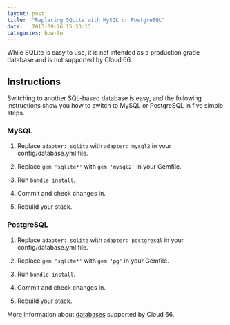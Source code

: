 ```yaml
---
layout: post
title:  "Replacing SQLite with MySQL or PostgreSQL"
date:   2013-09-26 15:33:13
categories: how-to
---
```


<p class="lead">While SQLite is easy to use, it is not intended as a production grade database and is not supported by Cloud 66.</p>

## Instructions
Switching to another SQL-based database is easy, and the following instructions show you how to switch to MySQL or PostgreSQL in five simple steps.

### MySQL

<ol>
	<li>
		<p>
			Replace <code>adapter: sqlite</code> with <code>adapter: mysql2</code> in your config/database.yml file.
		</p>
	</li>
	<li>
		<p>
			Replace <code>gem 'sqlite*'</code> with <code>gem 'mysql2'</code> in your Gemfile.
		</p>
	</li>
	<li>
    	<p>
    		Run <code>bundle install</code>.
    	</p>
    </li>
    <li>
        <p>
            Commit and check changes in.
        </p>
    </li>
    <li>
        <p>
           	Rebuild your stack.
        </p>
    </li>
</ol>

### PostgreSQL

<ol>
	<li>
		<p>
			Replace <code>adapter: sqlite</code> with <code>adapter: postgresql</code> in your config/database.yml file.
		</p>
	</li>
	<li>
		<p>
			Replace <code>gem 'sqlite*'</code> with <code>gem 'pg'</code> in your Gemfile.
		</p>
	</li>
	<li>
    	<p>
    		Run <code>bundle install</code>.
    	</p>
    </li>
    <li>
        <p>
            Commit and check changes in.
        </p>
    </li>
    <li>
        <p>
           	Rebuild your stack.
        </p>
    </li>
</ol>

More information about [databases](/stacks/databases.html) supported by Cloud 66.
